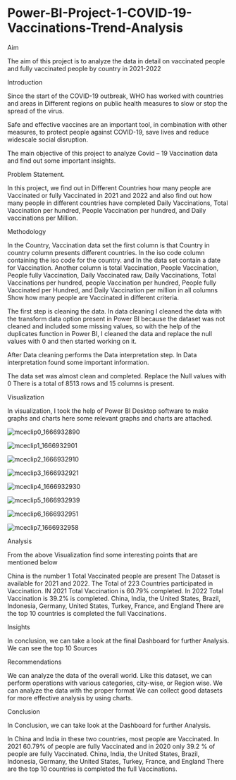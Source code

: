 # Power-BI-Project-1-COVID-19-Vaccinations-Trend-Analysis
Aim

The aim of this project is to analyze the data in detail on vaccinated people and fully vaccinated people by country in 2021-2022

Introduction

Since the start of the COVID-19 outbreak, WHO has worked with countries and areas in Different regions on public health measures to slow or stop the spread of the virus.

Safe and effective vaccines are an important tool, in combination with other measures, to protect people against COVID-19, save lives and reduce widescale social disruption.

The main objective of this project to analyze Covid – 19 Vaccination data and find out some important insights.

Problem Statement.

In this project, we find out in Different Countries how many people are Vaccinated or fully Vaccinated in 2021 and 2022 and also find out how many people in different countries have completed Daily Vaccinations, Total Vaccination per hundred, People Vaccination per hundred, and Daily vaccinations per Million.

Methodology

In the Country, Vaccination data set the first column is that Country in country column presents different countries.
In the iso code column containing the iso code for the country. and In the data set contain a date for Vaccination.
Another column is total Vaccination, People Vaccination, People fully Vaccination, Daily Vaccinated raw, Daily Vaccinations, Total Vaccinations per hundred, people Vaccination per hundred, People fully Vaccinated per Hundred, and Daily Vaccination per million in all columns Show how many people are Vaccinated in different criteria.
 
The first step is cleaning the data. In data cleaning I cleaned the data with the transform data option present in Power BI because the dataset was not cleaned and included some missing values, so with the help of the duplicates function in Power BI, I cleaned the data and replace the null values with 0 and then started working on it.
 
After Data cleaning performs the Data interpretation step. In Data interpretation found some important information.
 
The data set was almost clean and completed.
Replace the Null values with 0
There is a total of 8513 rows and 15 columns is present.
 
Visualization

In visualization, I took the help of Power BI Desktop software to make graphs and charts here some relevant graphs and charts are attached. 

![mceclip0_1666932890](https://github.com/Mahendrank02/Power-BI-Project-1---COVID-19-Vaccinations-Trend-Analysis/assets/121614027/f59010e1-ec83-4ca7-8531-6120841c0d1c)

![mceclip1_1666932901](https://github.com/Mahendrank02/Power-BI-Project-1---COVID-19-Vaccinations-Trend-Analysis/assets/121614027/366aa034-b389-4f4f-937b-42274348dcff)

![mceclip2_1666932910](https://github.com/Mahendrank02/Power-BI-Project-1---COVID-19-Vaccinations-Trend-Analysis/assets/121614027/e0b98334-be03-4e75-82be-9f703abce2ea)

![mceclip3_1666932921](https://github.com/Mahendrank02/Power-BI-Project-1---COVID-19-Vaccinations-Trend-Analysis/assets/121614027/56f9b2c9-35d1-4a0a-ad8a-9c6df14623b4)

![mceclip4_1666932930](https://github.com/Mahendrank02/Power-BI-Project-1---COVID-19-Vaccinations-Trend-Analysis/assets/121614027/27f4fb4f-b737-4d00-b7ed-a4eab40fa209)

![mceclip5_1666932939](https://github.com/Mahendrank02/Power-BI-Project-1---COVID-19-Vaccinations-Trend-Analysis/assets/121614027/4910b5b4-33b2-4284-aa8f-f227b165d8ce)

![mceclip6_1666932951](https://github.com/Mahendrank02/Power-BI-Project-1---COVID-19-Vaccinations-Trend-Analysis/assets/121614027/9784cc35-e8a7-403a-81d2-76adb687a1e2)

![mceclip7_1666932958](https://github.com/Mahendrank02/Power-BI-Project-1---COVID-19-Vaccinations-Trend-Analysis/assets/121614027/5cc071e3-286d-44d3-9ea1-5e15105bff0d)

Analysis

From the above Visualization find some interesting points that are mentioned below

China is the number 1 Total Vaccinated people are present
The Dataset is available for 2021 and 2022.
The Total of 223 Countries participated in Vaccination.
IN 2021 Total Vaccination is 60.79% completed.
In 2022 Total Vaccination is 39.2% is completed.
China, India, the United States, Brazil, Indonesia, Germany, United States, Turkey, France, and England There are the top 10 countries is completed the full Vaccinations.
 


Insights

In conclusion, we can take a look at the final Dashboard for further Analysis.
We can see the top 10 Sources
 

Recommendations

We can analyze the data of the overall world.
Like this dataset, we can perform operations with various categories, city-wise, or Region wise.
We can analyze the data with the proper format
We can collect good datasets for more effective analysis by using charts.
 

Conclusion

In Conclusion, we can take look at the Dashboard for further Analysis.

In China and India in these two countries, most people are Vaccinated.
In 2021 60.79% of people are fully Vaccinated and in 2020 only 39.2 % of people are fully Vaccinated.
China, India, the United States, Brazil, Indonesia, Germany, the United States, Turkey, France, and England There are the top 10 countries is completed the full Vaccinations.
